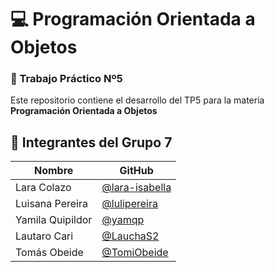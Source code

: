 # 💻 Programación Orientada a Objetos  
### 🧠 Trabajo Práctico Nº5

Este repositorio contiene el desarrollo del TP5 para la materia **Programación Orientada a Objetos**


## 👥 Integrantes del Grupo 7

| Nombre             | GitHub                                      |
|--------------------|---------------------------------------------|
| Lara Colazo        | [@lara-isabella](https://github.com/lara-isabella) |
| Luisana Pereira    | [@lulipereira](https://github.com/lulipereira)     |
| Yamila Quipildor   | [@yamqp](https://github.com/yamqp)                 |
| Lautaro Cari       | [@LauchaS2](https://github.com/LauchaS2)          |
| Tomás Obeide       | [@TomiObeide](https://github.com/TomiObeide)      |
